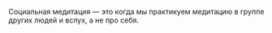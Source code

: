 Социальная медитация — это когда мы практикуем медитацию в группе других людей и вслух, а не про себя. 